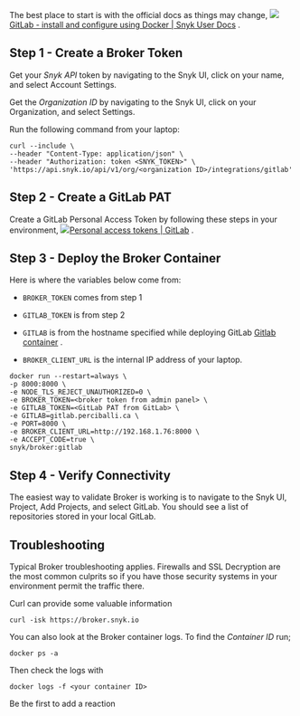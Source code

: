 The best place to start is with the official docs as things may change, [![](GitLab%20Broker%20-%20Stephen%20Perciballi%20-%20Confluence/spaces%252F-MdwVZ6HOZriajCf5nXH%252Favatar-1631192016346.png)GitLab - install and configure using Docker | Snyk User Docs](https://docs.snyk.io/enterprise-setup/snyk-broker/install-and-configure-snyk-broker/gitlab-install-and-configure-broker/setup-broker-with-gitlab) .

## Step 1 - Create a Broker Token

Get your _Snyk API_ token by navigating to the Snyk UI, click on your name, and select Account Settings.

Get the _Organization ID_ by navigating to the Snyk UI, click on your Organization, and select Settings.

Run the following command from your laptop:

`curl --include \`  
`--header "Content-Type: application/json" \`  
`--header "Authorization: token <SNYK_TOKEN>" \`  
`'https://api.snyk.io/api/v1/org/<organization ID>/integrations/gitlab'`

## Step 2 - Create a GitLab PAT

Create a GitLab Personal Access Token by following these steps in your environment, [![](GitLab%20Broker%20-%20Stephen%20Perciballi%20-%20Confluence/favicon.ico)Personal access tokens | GitLab](https://docs.gitlab.com/ee/user/profile/personal_access_tokens.html) .

## Step 3 - Deploy the Broker Container

Here is where the variables below come from:

-   `BROKER_TOKEN` comes from step 1
    
-   `GITLAB_TOKEN` is from step 2
    
-   `GITLAB` is from the hostname specified while deploying GitLab [Gitlab container](https://snyksec.atlassian.net/wiki/spaces/~629db3cb76c0360069f263e7/blog/2023/10/18/1715732548) .
    
-   `BROKER_CLIENT_URL` is the internal IP address of your laptop.
    

`docker run --restart=always \`  
`-p 8000:8000 \`  
`-e NODE_TLS_REJECT_UNAUTHORIZED=0 \`  
`-e BROKER_TOKEN=<broker token from admin panel> \`  
`-e GITLAB_TOKEN=<GitLab PAT from GitLab> \`  
`-e GITLAB=gitlab.perciballi.ca \`  
`-e PORT=8000 \`  
`-e BROKER_CLIENT_URL=http://192.168.1.76:8000 \`  
`-e ACCEPT_CODE=true \`  
`snyk/broker:gitlab`

## Step 4 - Verify Connectivity

The easiest way to validate Broker is working is to navigate to the Snyk UI, Project, Add Projects, and select GitLab. You should see a list of repositories stored in your local GitLab.

## Troubleshooting

Typical Broker troubleshooting applies. Firewalls and SSL Decryption are the most common culprits so if you have those security systems in your environment permit the traffic there.

Curl can provide some valuable information

`curl -isk https://broker.snyk.io`

You can also look at the Broker container logs. To find the _Container ID_ run;

`docker ps -a`

Then check the logs with

`docker logs -f <your container ID>`

Be the first to add a reaction